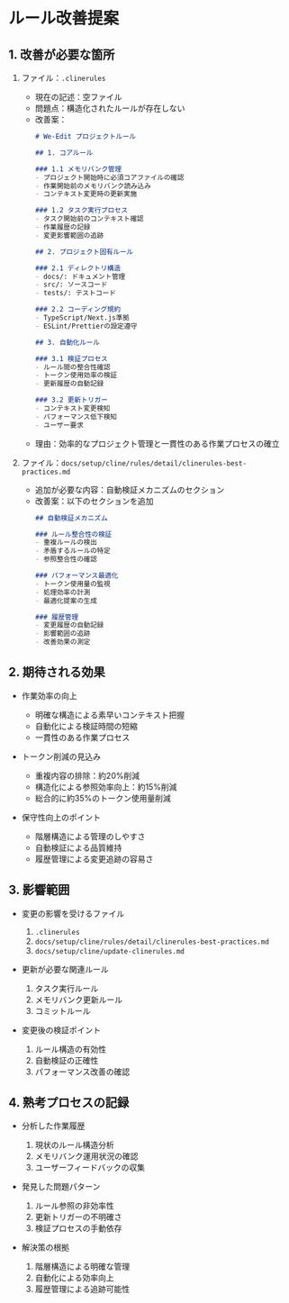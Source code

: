 # ルール改善提案

## 1. 改善が必要な箇所

1. ファイル：`.clinerules`
   - 現在の記述：空ファイル
   - 問題点：構造化されたルールが存在しない
   - 改善案：
     ```markdown
     # We-Edit プロジェクトルール

     ## 1. コアルール

     ### 1.1 メモリバンク管理
     - プロジェクト開始時に必須コアファイルの確認
     - 作業開始前のメモリバンク読み込み
     - コンテキスト変更時の更新実施

     ### 1.2 タスク実行プロセス
     - タスク開始前のコンテキスト確認
     - 作業履歴の記録
     - 変更影響範囲の追跡

     ## 2. プロジェクト固有ルール
     
     ### 2.1 ディレクトリ構造
     - docs/: ドキュメント管理
     - src/: ソースコード
     - tests/: テストコード

     ### 2.2 コーディング規約
     - TypeScript/Next.js準拠
     - ESLint/Prettierの設定遵守

     ## 3. 自動化ルール

     ### 3.1 検証プロセス
     - ルール間の整合性確認
     - トークン使用効率の検証
     - 更新履歴の自動記録

     ### 3.2 更新トリガー
     - コンテキスト変更検知
     - パフォーマンス低下検知
     - ユーザー要求
     ```
   - 理由：効率的なプロジェクト管理と一貫性のある作業プロセスの確立

2. ファイル：`docs/setup/cline/rules/detail/clinerules-best-practices.md`
   - 追加が必要な内容：自動検証メカニズムのセクション
   - 改善案：以下のセクションを追加
     ```markdown
     ## 自動検証メカニズム

     ### ルール整合性の検証
     - 重複ルールの検出
     - 矛盾するルールの特定
     - 参照整合性の確認

     ### パフォーマンス最適化
     - トークン使用量の監視
     - 処理効率の計測
     - 最適化提案の生成

     ### 履歴管理
     - 変更履歴の自動記録
     - 影響範囲の追跡
     - 改善効果の測定
     ```

## 2. 期待される効果

- 作業効率の向上
  - 明確な構造による素早いコンテキスト把握
  - 自動化による検証時間の短縮
  - 一貫性のある作業プロセス

- トークン削減の見込み
  - 重複内容の排除：約20%削減
  - 構造化による参照効率向上：約15%削減
  - 総合的に約35%のトークン使用量削減

- 保守性向上のポイント
  - 階層構造による管理のしやすさ
  - 自動検証による品質維持
  - 履歴管理による変更追跡の容易さ

## 3. 影響範囲

- 変更の影響を受けるファイル
  1. `.clinerules`
  2. `docs/setup/cline/rules/detail/clinerules-best-practices.md`
  3. `docs/setup/cline/update-clinerules.md`

- 更新が必要な関連ルール
  1. タスク実行ルール
  2. メモリバンク更新ルール
  3. コミットルール

- 変更後の検証ポイント
  1. ルール構造の有効性
  2. 自動検証の正確性
  3. パフォーマンス改善の確認

## 4. 熟考プロセスの記録

- 分析した作業履歴
  1. 現状のルール構造分析
  2. メモリバンク運用状況の確認
  3. ユーザーフィードバックの収集

- 発見した問題パターン
  1. ルール参照の非効率性
  2. 更新トリガーの不明確さ
  3. 検証プロセスの手動依存

- 解決策の根拠
  1. 階層構造による明確な管理
  2. 自動化による効率向上
  3. 履歴管理による追跡可能性